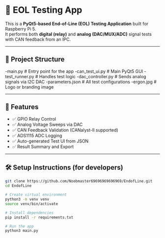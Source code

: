 # 🧪 EOL Testing App

This is a **PyQt5-based End-of-Line (EOL) Testing Application** built for Raspberry Pi 5.  
It performs both **digital (relay)** and **analog (DAC/MUX/ADC)** signal tests with CAN feedback from an IPC.

---

## 📁 Project Structure

-main.py # Entry point for the app
-can_test_ui.py # Main PyQt5 GUI
-test_runner.py # Handles test logic
-dac_controller.py # Sends analog signals via I2C DAC
-parameters.json # All test configurations
-ergon.jpg # Logo or branding image

---

## 🚀 Features

- ✅ GPIO Relay Control
- ✅ Analog Voltage Sweeps via DAC
- ✅ CAN Feedback Validation (CANalyst-II supported)
- ✅ ADS1115 ADC Logging
- ✅ Auto-generated Test UI from JSON
- ✅ Result Summary and Export

---

## 🛠 Setup Instructions (for developers)

```bash
git clone https://github.com/Noobmaster69696969696969/EndofLine.git
cd EndofLine

# Create virtual environment
python3 -m venv venv
source venv/bin/activate

# Install dependencies
pip install -r requirements.txt

# Run the app
python3 main.py


